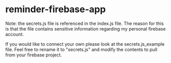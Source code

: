 # reminder-firebase-app

Note: the secrets.js file is referenced in the index.js file. The reason for this is that the file contains sensitive information regarding my personal firebase account. 

If you would like to connect your own please look at the secrets.js_example file. Feel free to rename it to "secrets.js" and modify the contents to pull from your firebase project.